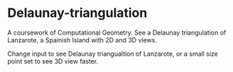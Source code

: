 # Delaunay-triangulation
A coursework of Computational Geometry. See a Delaunay triangulation of Lanzarote, a Spainish Island with 2D and 3D views.

Change input to see Delaunay triangualtion of Lanzarote, or a small size point set to see 3D view faster.

